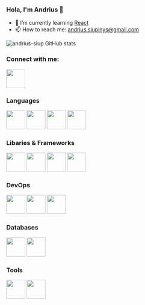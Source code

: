 ### Hola, I'm Andrius 👋

- 🌱 I’m currently learning [React](https://reactjs.org/)
- 📫 How to reach me: andrius.siupinys@gmail.com

![andrius-siup GitHub stats](https://github-readme-stats.vercel.app/api?username=andrius-siup&show_icons=true&theme=cobalt)

### Connect with me:

<a href="www.linkedin.com/in/andrius-siupinys"><img src="https://cdn.jsdelivr.net/gh/devicons/devicon/icons/linkedin/linkedin-original.svg" width="50" height="50" /></a>

### Languages

<a href="https://www.w3schools.com/html/default.asp" target="_blank"><img src="https://cdn.jsdelivr.net/gh/devicons/devicon/icons/html5/html5-original-wordmark.svg" width="50" height="50" /></a> <a href="https://www.w3schools.com/css/default.asp"><img src="https://cdn.jsdelivr.net/gh/devicons/devicon/icons/css3/css3-original-wordmark.svg" width="50" height="50" /></a>  <a href="https://www.python.org/"><img src="https://cdn.jsdelivr.net/gh/devicons/devicon/icons/python/python-original.svg" width="50" height="50" /></a> <img src="https://cdn.jsdelivr.net/gh/devicons/devicon/icons/javascript/javascript-original.svg" width="50" height="50" /> 

### Libaries & Frameworks

<a href="https://getbootstrap.com/"><img src="https://cdn.jsdelivr.net/gh/devicons/devicon/icons/bootstrap/bootstrap-plain.svg" width="50" height="50" /></a>  <a href="https://jquery.com/"><img src="https://cdn.jsdelivr.net/gh/devicons/devicon/icons/jquery/jquery-original-wordmark.svg" width="50" height="50" /></a> <a href="https://flask.palletsprojects.com/en/2.0.x/"><img src="https://cdn.jsdelivr.net/gh/devicons/devicon/icons/flask/flask-original.svg" width="50" height="50"/></a> <a href="https://www.djangoproject.com/"><img src="https://cdn.jsdelivr.net/gh/devicons/devicon/icons/django/django-original.svg" width="50" height="50" /></a> 

### DevOps

<a href="https://www.heroku.com/"><img src="https://cdn.jsdelivr.net/gh/devicons/devicon/icons/heroku/heroku-original.svg" width="50" height="50" /></a> <a href="https://aws.amazon.com/"><img src="https://cdn.jsdelivr.net/gh/devicons/devicon/icons/amazonwebservices/amazonwebservices-original.svg" width="50" height="50" /></a> <a href="https://cloud.google.com/"><img src="https://cdn.jsdelivr.net/gh/devicons/devicon/icons/googlecloud/googlecloud-original.svg" width="50" height="50" /></a>

### Databases

<a href="https://www.mongodb.com/developer/"><img src="https://cdn.jsdelivr.net/gh/devicons/devicon/icons/mongodb/mongodb-original-wordmark.svg" width="50" height="50" /></a>  <a href="https://www.postgresql.org/"><img src="https://cdn.jsdelivr.net/gh/devicons/devicon/icons/postgresql/postgresql-original-wordmark.svg" width="50" height="50" /></a> 

### Tools

<a href="https://github.com/"><img src="https://cdn.jsdelivr.net/gh/devicons/devicon/icons/github/github-original.svg" width="50" height="50" /></a> <a href="https://git-scm.com/"><img src="https://cdn.jsdelivr.net/gh/devicons/devicon/icons/git/git-original.svg" width="50" height="50" /></a> 


<!--
themes for stats are: dark, radical, merko, gruvbox, tokyonight, onedark, cobalt, synthwave, highcontrast, dracula 

<img src="https://cdn.jsdelivr.net/gh/devicons/devicon/icons/markdown/markdown-original.svg" /> pagalvok?

<img src="https://cdn.jsdelivr.net/gh/devicons/devicon/icons/mysql/mysql-original-wordmark.svg" /> mySQL

<img src="https://cdn.jsdelivr.net/gh/devicons/devicon/icons/react/react-original.svg" /> React

<img src="https://www.advancedstadia.com/blogimages/misc/emailjs.png" width="150" height="50">  Email JS

<img src="https://cdn.jsdelivr.net/gh/devicons/devicon/icons/slack/slack-original.svg" width="50" height="50" />  Slack


[![Top Langs](https://github-readme-stats.vercel.app/api/top-langs/?username=andrius-siup)](https://github.com/andrius-siup/github-readme-stats)

**andrius-siup/andrius-siup** is a ✨ _special_ ✨ repository because its `README.md` (this file) appears on your GitHub profile.

Here are some ideas to get you started:

- 🔭 I’m currently working on ...
- 🌱 I’m currently learning ...
- 👯 I’m looking to collaborate on ...
- 🤔 I’m looking for help with ...
- 💬 Ask me about ...
- 📫 How to reach me: ...
- 😄 Pronouns: ...
- ⚡ Fun fact: ...
-->
